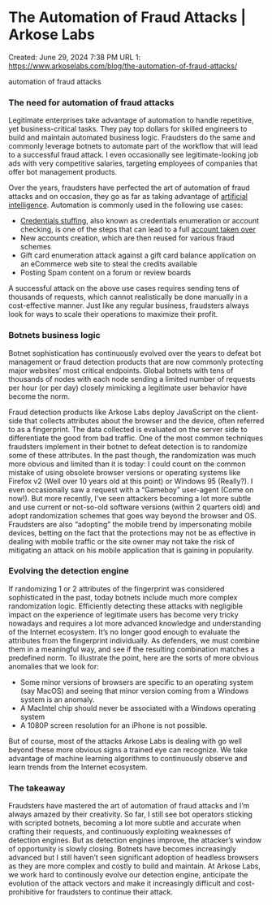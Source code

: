 # The Automation of Fraud Attacks | Arkose Labs

Created: June 29, 2024 7:38 PM
URL 1: https://www.arkoselabs.com/blog/the-automation-of-fraud-attacks/

automation of fraud attacks

### The need for automation of fraud attacks

Legitimate enterprises take advantage of automation to handle repetitive, yet business-critical tasks. They pay top dollars for skilled engineers to build and maintain automated business logic. Fraudsters do the same and commonly leverage botnets to automate part of the workflow that will lead to a successful fraud attack. I even occasionally see legitimate-looking job ads with very competitive salaries, targeting employees of companies that offer bot management products.

Over the years, fraudsters have perfected the art of automation of fraud attacks and on occasion, they go as far as taking advantage of [artificial intelligence](https://www.ibm.com/cloud/learn/what-is-artificial-intelligence). Automation is commonly used in the following use cases:

- [Credentials stuffing](https://www.arkoselabs.com/explained/credential-stuffing/), also known as credentials enumeration or account checking, is one of the steps that can lead to a full [account taken over](https://www.arkoselabs.com/explained/account-takeover-fraud-page/)
- New accounts creation, which are then reused for various fraud schemes
- Gift card enumeration attack against a gift card balance application on an eCommerce web site to steal the credits available
- Posting Spam content on a forum or review boards

A successful attack on the above use cases requires sending tens of thousands of requests, which cannot realistically be done manually in a cost-effective manner. Just like any regular business, fraudsters always look for ways to scale their operations to maximize their profit.

### Botnets business logic

Botnet sophistication has continuously evolved over the years to defeat bot management or fraud detection products that are now commonly protecting major websites’ most critical endpoints. Global botnets with tens of thousands of nodes with each node sending a limited number of requests per hour (or per day) closely mimicking a legitimate user behavior have become the norm.

Fraud detection products like Arkose Labs deploy JavaScript on the client-side that collects attributes about the browser and the device, often referred to as a fingerprint. The data collected is evaluated on the server side to differentiate the good from bad traffic. One of the most common techniques fraudsters implement in their botnet to defeat detection is to randomize some of these attributes. In the past though, the randomization was much more obvious and limited than it is today: I could count on the common mistake of using obsolete browser versions or operating systems like Firefox v2 (Well over 10 years old at this point) or Windows 95 (Really?). I even occasionally saw a request with a “Gameboy” user-agent (Come on now!). But more recently, I’ve seen attackers becoming a lot more subtle and use current or not-so-old software versions (within 2 quarters old) and adopt randomization schemes that goes way beyond the browser and OS. Fraudsters are also “adopting” the mobile trend by impersonating mobile devices, betting on the fact that the protections may not be as effective in dealing with mobile traffic or the site owner may not take the risk of mitigating an attack on his mobile application that is gaining in popularity.

### Evolving the detection engine

If randomizing 1 or 2 attributes of the fingerprint was considered sophisticated in the past, today botnets include much more complex randomization logic. Efficiently detecting these attacks with negligible impact on the experience of legitimate users has become very tricky nowadays and requires a lot more advanced knowledge and understanding of the Internet ecosystem. It’s no longer good enough to evaluate the attributes from the fingerprint individually. As defenders, we must combine them in a meaningful way, and see if the resulting combination matches a predefined norm. To illustrate the point, here are the sorts of more obvious anomalies that we look for:

- Some minor versions of browsers are specific to an operating system (say MacOS) and seeing that minor version coming from a Windows system is an anomaly.
- A MacIntel chip should never be associated with a Windows operating system
- A 1080P screen resolution for an iPhone is not possible.

But of course, most of the attacks Arkose Labs is dealing with go well beyond these more obvious signs a trained eye can recognize. We take advantage of machine learning algorithms to continuously observe and learn trends from the Internet ecosystem.

### The takeaway

Fraudsters have mastered the art of automation of fraud attacks and I’m always amazed by their creativity. So far, I still see bot operators sticking with scripted botnets, becoming a lot more subtle and accurate when crafting their requests, and continuously exploiting weaknesses of detection engines. But as detection engines improve, the attacker’s window of opportunity is slowly closing. Botnets have becomes increasingly advanced but I still haven’t seen significant adoption of headless browsers as they are more complex and costly to build and maintain. At Arkose Labs, we work hard to continously evolve our detection engine, anticipate the evolution of the attack vectors and make it increasingly difficult and cost-prohibitive for fraudsters to continue their attack.